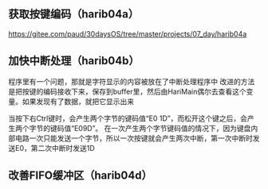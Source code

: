  ## 获取按键编码（harib04a）

 https://gitee.com/paud/30daysOS/tree/master/projects/07_day/harib04a

 

 ## 加快中断处理（harib04b）
 程序里有一个问题，那就是字符显示的内容被放在了中断处理程序中
 改进的方法是把按键的编码接收下来，保存到buffer里，然后由HariMain偶尔去查看这个变量。如果发现有了数据，就把它显示出来

当按下右Ctrl键时，会产生两个字节的键码值“E0 1D”，而松开这个键之后，会产生两个字节的键码值“E09D”。
在一次产生两个字节键码值的情况下，因为键盘内部电路一次只能发送一个字节，所以一次按键就会产生两次中断，第一次中断时发送E0，第二次中断时发送1D


## 改善FIFO缓冲区（harib04d）